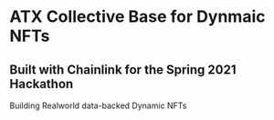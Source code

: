# ATX Collective Base for Dynmaic NFTs

## Built with Chainlink for the Spring 2021 Hackathon

Building Realworld data-backed Dynamic NFTs
